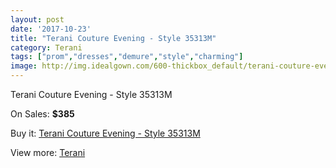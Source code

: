 ```yaml
---
layout: post
date: '2017-10-23'
title: "Terani Couture Evening - Style 35313M"
category: Terani
tags: ["prom","dresses","demure","style","charming"]
image: http://img.idealgown.com/600-thickbox_default/terani-couture-evening-style-35313m.jpg
---
```

Terani Couture Evening - Style 35313M

On Sales: **$385**
<a href="https://www.idealgown.com/en/terani/238-terani-couture-evening-style-35313m.html"><amp-img layout="responsive" width="600" height="600" src="//img.idealgown.com/600-thickbox_default/terani-couture-evening-style-35313m.jpg" alt="Terani Couture Evening - Style 35313M 0" /></a>
<a href="https://www.idealgown.com/en/terani/238-terani-couture-evening-style-35313m.html"><amp-img layout="responsive" width="600" height="600" src="//img.idealgown.com/601-thickbox_default/terani-couture-evening-style-35313m.jpg" alt="Terani Couture Evening - Style 35313M 1" /></a>

Buy it: [Terani Couture Evening - Style 35313M](https://www.idealgown.com/en/terani/238-terani-couture-evening-style-35313m.html "Terani Couture Evening - Style 35313M")

View more: [Terani](https://www.idealgown.com/en/4-terani "Terani")